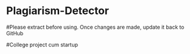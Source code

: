 # Plagiarism-Detector
#Please extract before using. Once changes are made, update it back to GitHub 


#College project cum startup

